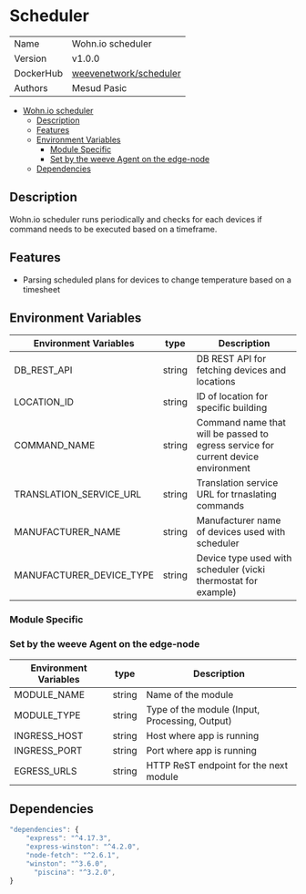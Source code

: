 # Scheduler

|           |                                                                           |
| --------- | ------------------------------------------------------------------------- |
| Name      | Wohn.io scheduler                                                         |
| Version   | v1.0.0                                                                    |
| DockerHub | [weevenetwork/scheduler](https://hub.docker.com/r/weevenetwork/scheduler) |
| Authors   | Mesud Pasic                                                               |

- [Wohn.io scheduler](#Scheduler)
  - [Description](#description)
  - [Features](#features)
  - [Environment Variables](#environment-variables)
    - [Module Specific](#module-specific)
    - [Set by the weeve Agent on the edge-node](#set-by-the-weeve-agent-on-the-edge-node)
  - [Dependencies](#dependencies)

## Description

Wohn.io scheduler runs periodically and checks for each devices if command needs to be executed based on a timeframe.

## Features

- Parsing scheduled plans for devices to change temperature based on a timesheet

## Environment Variables

| Environment Variables | type | Description |
| --- | --- | --- |
| DB_REST_API | string | DB REST API for fetching devices and locations |
| LOCATION_ID | string | ID of location for specific building |
| COMMAND_NAME | string | Command name that will be passed to egress service for current device environment |
| TRANSLATION_SERVICE_URL | string | Translation service URL for trnaslating commands |
| MANUFACTURER_NAME | string | Manufacturer name of devices used with scheduler |
| MANUFACTURER_DEVICE_TYPE | string | Device type used with scheduler (vicki thermostat for example) |

### Module Specific

### Set by the weeve Agent on the edge-node

| Environment Variables | type   | Description                                    |
| --------------------- | ------ | ---------------------------------------------- |
| MODULE_NAME           | string | Name of the module                             |
| MODULE_TYPE           | string | Type of the module (Input, Processing, Output) |
| INGRESS_HOST          | string | Host where app is running                      |
| INGRESS_PORT          | string | Port where app is running                      |
| EGRESS_URLS           | string | HTTP ReST endpoint for the next module         |

## Dependencies

```js
"dependencies": {
    "express": "^4.17.3",
    "express-winston": "^4.2.0",
    "node-fetch": "^2.6.1",
    "winston": "^3.6.0",
	  "piscina": "^3.2.0",
}
```
